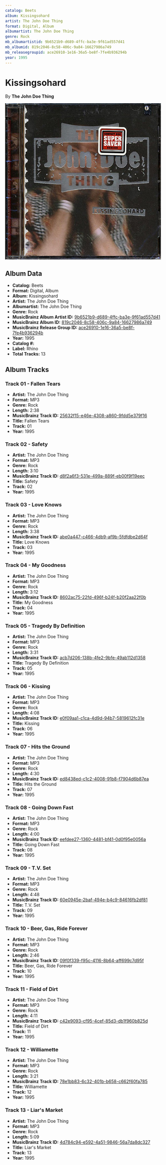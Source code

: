 ```yaml
---
catalog: Beets
album: Kissingsohard
artist: The John Doe Thing
format: Digital, Album
albumartist: The John Doe Thing
genre: Rock
mb_albumartistid: 9b6521b9-d689-4ffc-ba3e-9f61ad557d41
mb_albumid: 819c2046-8c58-406c-9a84-16627986a749
mb_releasegroupid: ace26910-1e16-36a5-be8f-7fe4b936294b
year: 1995
---
```


# Kissingsohard

By **The John Doe Thing**

![](../../assets/beetscovers/The_John_Doe_Thing-Kissingsohard.jpg)

## Album Data

- **Catalog:** Beets
- **Format:** Digital, Album
- **Album:** Kissingsohard
- **Artist:** The John Doe Thing
- **Albumartist:** The John Doe Thing
- **Genre:** Rock
- **MusicBrainz Album Artist ID:** [9b6521b9-d689-4ffc-ba3e-9f61ad557d41](https://musicbrainz.org/artist/9b6521b9-d689-4ffc-ba3e-9f61ad557d41)
- **MusicBrainz Album ID:** [819c2046-8c58-406c-9a84-16627986a749](https://musicbrainz.org/release/819c2046-8c58-406c-9a84-16627986a749)
- **MusicBrainz Release Group ID:** [ace26910-1e16-36a5-be8f-7fe4b936294b](https://musicbrainz.org/release-group/ace26910-1e16-36a5-be8f-7fe4b936294b)
- **Year:** 1995
- **Catalog #:** 
- **Label:** Rhino
- **Total Tracks:** 13

## Album Tracks

### Track 01 - Fallen Tears

- **Artist:** The John Doe Thing
- **Format:** MP3
- **Genre:** Rock
- **Length:** 2:38
- **MusicBrainz Track ID:** [25632f15-e46e-4308-a860-9fdd5e379f16](https://musicbrainz.org/recording/25632f15-e46e-4308-a860-9fdd5e379f16)
- **Title:** Fallen Tears
- **Track:** 01
- **Year:** 1995

### Track 02 - Safety

- **Artist:** The John Doe Thing
- **Format:** MP3
- **Genre:** Rock
- **Length:** 3:10
- **MusicBrainz Track ID:** [d8f2a6f3-531e-499a-889f-eb00f9f19eec](https://musicbrainz.org/recording/d8f2a6f3-531e-499a-889f-eb00f9f19eec)
- **Title:** Safety
- **Track:** 02
- **Year:** 1995

### Track 03 - Love Knows

- **Artist:** The John Doe Thing
- **Format:** MP3
- **Genre:** Rock
- **Length:** 3:38
- **MusicBrainz Track ID:** [abe0a447-c466-4db9-af9b-5fdfdbe2d64f](https://musicbrainz.org/recording/abe0a447-c466-4db9-af9b-5fdfdbe2d64f)
- **Title:** Love Knows
- **Track:** 03
- **Year:** 1995

### Track 04 - My Goodness

- **Artist:** The John Doe Thing
- **Format:** MP3
- **Genre:** Rock
- **Length:** 3:12
- **MusicBrainz Track ID:** [8602ac75-22fd-496f-b24f-b20f2aa22f0b](https://musicbrainz.org/recording/8602ac75-22fd-496f-b24f-b20f2aa22f0b)
- **Title:** My Goodness
- **Track:** 04
- **Year:** 1995

### Track 05 - Tragedy By Definition

- **Artist:** The John Doe Thing
- **Format:** MP3
- **Genre:** Rock
- **Length:** 3:31
- **MusicBrainz Track ID:** [acb7d206-138b-4fe2-9bfe-49ab112d1358](https://musicbrainz.org/recording/acb7d206-138b-4fe2-9bfe-49ab112d1358)
- **Title:** Tragedy By Definition
- **Track:** 05
- **Year:** 1995

### Track 06 - Kissing

- **Artist:** The John Doe Thing
- **Format:** MP3
- **Genre:** Rock
- **Length:** 4:08
- **MusicBrainz Track ID:** [e0f09aa1-c1ca-4d9d-94b7-5819612fc31e](https://musicbrainz.org/recording/e0f09aa1-c1ca-4d9d-94b7-5819612fc31e)
- **Title:** Kissing
- **Track:** 06
- **Year:** 1995

### Track 07 - Hits the Ground

- **Artist:** The John Doe Thing
- **Format:** MP3
- **Genre:** Rock
- **Length:** 4:30
- **MusicBrainz Track ID:** [ed8438ed-c1c2-4008-91b8-f7904d6b87ea](https://musicbrainz.org/recording/ed8438ed-c1c2-4008-91b8-f7904d6b87ea)
- **Title:** Hits the Ground
- **Track:** 07
- **Year:** 1995

### Track 08 - Going Down Fast

- **Artist:** The John Doe Thing
- **Format:** MP3
- **Genre:** Rock
- **Length:** 4:00
- **MusicBrainz Track ID:** [eefdee27-1360-4481-bf41-0d0f95e0056a](https://musicbrainz.org/recording/eefdee27-1360-4481-bf41-0d0f95e0056a)
- **Title:** Going Down Fast
- **Track:** 08
- **Year:** 1995

### Track 09 - T.V. Set

- **Artist:** The John Doe Thing
- **Format:** MP3
- **Genre:** Rock
- **Length:** 4:48
- **MusicBrainz Track ID:** [60e0945e-2baf-494e-b4c9-84616fb2df81](https://musicbrainz.org/recording/60e0945e-2baf-494e-b4c9-84616fb2df81)
- **Title:** T.V. Set
- **Track:** 09
- **Year:** 1995

### Track 10 - Beer, Gas, Ride Forever

- **Artist:** The John Doe Thing
- **Format:** MP3
- **Genre:** Rock
- **Length:** 2:46
- **MusicBrainz Track ID:** [09f0f339-f95c-4116-8b64-aff699c7d95f](https://musicbrainz.org/recording/09f0f339-f95c-4116-8b64-aff699c7d95f)
- **Title:** Beer, Gas, Ride Forever
- **Track:** 10
- **Year:** 1995

### Track 11 - Field of Dirt

- **Artist:** The John Doe Thing
- **Format:** MP3
- **Genre:** Rock
- **Length:** 4:11
- **MusicBrainz Track ID:** [c42e9093-cf95-4cef-85d3-db1f960b825d](https://musicbrainz.org/recording/c42e9093-cf95-4cef-85d3-db1f960b825d)
- **Title:** Field of Dirt
- **Track:** 11
- **Year:** 1995

### Track 12 - Williamette

- **Artist:** The John Doe Thing
- **Format:** MP3
- **Genre:** Rock
- **Length:** 3:21
- **MusicBrainz Track ID:** [78e1bb83-6c32-401b-b658-c662f60fa785](https://musicbrainz.org/recording/78e1bb83-6c32-401b-b658-c662f60fa785)
- **Title:** Williamette
- **Track:** 12
- **Year:** 1995

### Track 13 - Liar's Market

- **Artist:** The John Doe Thing
- **Format:** MP3
- **Genre:** Rock
- **Length:** 5:09
- **MusicBrainz Track ID:** [4d784c94-e592-4a51-9846-56a7da8dc327](https://musicbrainz.org/recording/4d784c94-e592-4a51-9846-56a7da8dc327)
- **Title:** Liar's Market
- **Track:** 13
- **Year:** 1995

